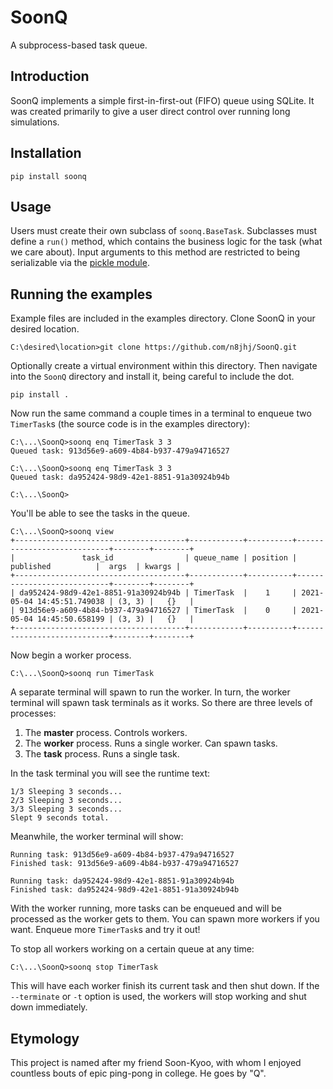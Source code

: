 # SoonQ

A subprocess-based task queue.

## Introduction

SoonQ implements a simple first-in-first-out (FIFO) queue using SQLite. It was created primarily to give a user direct control over running long simulations.

## Installation

`pip install soonq`

## Usage

Users must create their own subclass of `soonq.BaseTask`. Subclasses must define a `run()` method, which contains the business logic for the task (what we care about). Input arguments to this method are restricted to being serializable via the [pickle module](https://docs.python.org/3/library/pickle.html).

## Running the examples

Example files are included in the examples directory. Clone SoonQ in your desired location.

`C:\desired\location>git clone https://github.com/n8jhj/SoonQ.git`

Optionally create a virtual environment within this directory. Then navigate into the `SoonQ` directory and install it, being careful to include the dot.

`pip install .`

Now run the same command a couple times in a terminal to enqueue two `TimerTask`s (the source code is in the examples directory):

    C:\...\SoonQ>soonq enq TimerTask 3 3
    Queued task: 913d56e9-a609-4b84-b937-479a94716527

    C:\...\SoonQ>soonq enq TimerTask 3 3
    Queued task: da952424-98d9-42e1-8851-91a30924b94b

    C:\...\SoonQ>

You'll be able to see the tasks in the queue.

    C:\...\SoonQ>soonq view
    +--------------------------------------+------------+----------+----------------------------+--------+--------+
    |               task_id                | queue_name | position |         published          |  args  | kwargs |
    +--------------------------------------+------------+----------+----------------------------+--------+--------+
    | da952424-98d9-42e1-8851-91a30924b94b | TimerTask  |    1     | 2021-05-04 14:45:51.749038 | (3, 3) |   {}   |
    | 913d56e9-a609-4b84-b937-479a94716527 | TimerTask  |    0     | 2021-05-04 14:45:50.658199 | (3, 3) |   {}   |
    +--------------------------------------+------------+----------+----------------------------+--------+--------+

Now begin a worker process.

    C:\...\SoonQ>soonq run TimerTask

A separate terminal will spawn to run the worker. In turn, the worker terminal will spawn task terminals as it works. So there are three levels of processes:

1. The **master** process. Controls workers.
2. The **worker** process. Runs a single worker. Can spawn tasks.
3. The **task** process. Runs a single task.

In the task terminal you will see the runtime text:

    1/3 Sleeping 3 seconds...
    2/3 Sleeping 3 seconds...
    3/3 Sleeping 3 seconds...
    Slept 9 seconds total.

Meanwhile, the worker terminal will show:

    Running task: 913d56e9-a609-4b84-b937-479a94716527
    Finished task: 913d56e9-a609-4b84-b937-479a94716527

    Running task: da952424-98d9-42e1-8851-91a30924b94b
    Finished task: da952424-98d9-42e1-8851-91a30924b94b

With the worker running, more tasks can be enqueued and will be processed as the worker gets to them. You can spawn more workers if you want. Enqueue more `TimerTask`s and try it out!

To stop all workers working on a certain queue at any time:

    C:\...\SoonQ>soonq stop TimerTask

This will have each worker finish its current task and then shut down. If the `--terminate` or `-t` option is used, the workers will stop working and shut down immediately.

## Etymology

This project is named after my friend Soon-Kyoo, with whom I enjoyed countless bouts of epic ping-pong in college. He goes by "Q".
